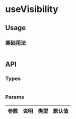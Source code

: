 # useVisibility

## Usage
### 基础用法
```ts

```

## API
### Types
```ts

```

### Params
| 参数 | 说明 | 类型 | 默认值 |
|------|------|------|--------|
